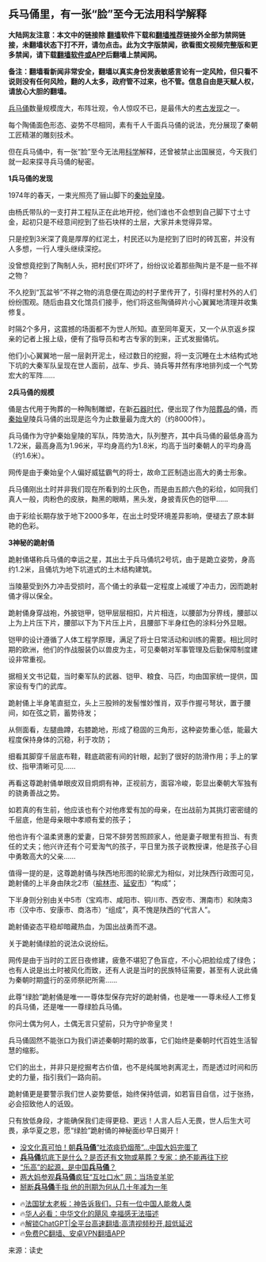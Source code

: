  <!-- 面包屑导航 --> <h2>兵马俑里，有一张“脸”至今无法用科学解释</h2> <p class="notice"><b>大陆网友注意：本文中的链接除 <a href="https://github.com/bannedbook/fanqiang" >翻墙</a>软件下载和<a href="https://github.com/killgcd/justmysocks/blob/master/README.md">翻墙推荐</a>链接外全部为禁网链接，未翻墙状态下打不开，请勿点击。此为文字版禁闻，欲看图文视频完整版和更多禁闻，请下载<a href="https://github.com/bannedbook/fanqiang">翻墙软件或APP</a>后翻墙上禁闻网。</p><p>备注：翻墙看新闻非常安全，翻墙以真实身份发表敏感言论有一定风险，但只看不说则没有任何风险，翻的人太多，政府管不过来，也不管。信息自由是天赋人权，请放心大胆的翻墙。</b></p>  <div class="entry"> <p><a href="https://www.bannedbook.org/bnews/tag/%e5%85%b5%e9%a9%ac%e4%bf%91/" class="st_tag internal_tag" rel="tag" title="标签 兵马俑 下的日志">兵马俑</a>数量规模庞大，布阵壮观，令人惊叹不已，是最伟大的<a href="https://www.bannedbook.org/bnews/tag/%e8%80%83%e5%8f%a4%e5%8f%91%e7%8e%b0/" class="st_tag internal_tag" rel="tag" title="标签 考古发现 下的日志">考古发现</a>之一。</p> <p>每个陶俑面色形态、姿势不尽相同，素有千人千面兵马俑的说法，充分展现了秦朝工匠精湛的雕刻技术。</p> <p>但在兵马俑中，有一张“脸”至今无法用<span class='wp_keywordlink'><a href="https://www.bannedbook.org/forum11/topic309.html" title="禁片：“科学”的棍子" target="_blank">科学</a></span>解释，还曾被禁止出国展览，今天我们就一起来探寻兵马俑的秘密。</p> <p><strong>1兵马俑的发现</strong></p> <p>1974年的春天，一束光照亮了骊山脚下的<a href="https://www.bannedbook.org/bnews/tag/%e7%a7%a6%e5%a7%8b%e7%9a%87%e9%99%b5/" class="st_tag internal_tag" rel="tag" title="标签 秦始皇陵 下的日志">秦始皇陵</a>。</p> <p>由杨氏带队的一支打井工程队正在此地开挖，他们谁也不会想到自己脚下寸土寸金，起初只是不经意间挖到了些石块样的土层，大家并未觉得异常。</p> <p>只是挖到3米深了竟是厚厚的红泥土，村民还以为是挖到了旧时的砖瓦窑，并没有人多想，一行人埋头继续深挖。</p> <p>没曾想竟挖到了陶制人头，把村民们吓坏了，纷纷议论着那些陶片是不是一些不祥之物？</p> <p>不久挖到“瓦盆爷”不祥之物的消息便在周边的村子里传开了，引得村里村外的人们纷纷围观。随后由县文化馆员们接手，他们将这些陶俑碎片小心翼翼地清理并收集修复。</p> <p>时隔2个多月，这震撼的场面都不为世人所知。直至同年夏天，又一个从京返乡探亲的记者上报上级，便有了指导员和考古专家的到来，正式发掘俑坑。</p>  <p>他们小心翼翼地一层一层剥开泥土，经过数日的挖掘，将一支沉睡在土木结构式地下坑的大秦军队呈现在世人面前，战车、步兵、骑兵等井然有序地排列成一个气势宏大的军阵&#8230;&#8230;</p> <p><strong>2兵马俑的规模</strong></p> <p>俑是古代用于殉葬的一种陶制雕塑，在新<a href="https://www.bannedbook.org/bnews/tag/%E7%9F%B3%E5%99%A8%E6%97%B6%E4%BB%A3/" class="st_tag internal_tag" rel="tag" title="标签 石器时代 下的日志">石器时代</a>，便出现了作为<a href="https://www.bannedbook.org/bnews/tag/%e9%99%aa%e8%91%ac%e5%93%81/" class="st_tag internal_tag" rel="tag" title="标签 陪葬品 下的日志">陪葬品</a>的俑，而<a href="https://www.bannedbook.org/bnews/tag/%e7%a7%a6%e5%a7%8b%e7%9a%87/" class="st_tag internal_tag" rel="tag" title="标签 秦始皇 下的日志">秦始皇</a>陵兵马俑的出现是迄今为止数量最为庞大的（约8000件）。</p> <p>兵马俑作为守护秦始皇陵的军队，阵势浩大，队列整齐，其中兵马俑的最低身高为1.72米，最高身高为1.96米，平均身高约为1.8米，均高于当时秦朝人的平均身高（约1.6米）。</p> <p>网传是由于秦始皇个人偏好威猛霸气的将士，故命工匠制造出高大的勇士形象。</p> <p>兵马俑刚出土时并非我们现在所看到的土灰色，而是由五颜六色的彩绘，如同我们真人一般，肉粉色的皮肤，黝黑的眼睛，黑头发，身披青灰色的铠甲&#8230;&#8230;</p> <p>由于彩绘长期存放于地下2000多年，在出土时受环境差异影响，便褪去了原本鲜艳的色彩。</p> <p><strong>3神秘的跪射俑</strong></p> <p>跪射俑堪称兵马俑的幸运之星，其出土于兵马俑坑2号坑，由于是跪立姿势，身高约1.2米，且俑坑为地下坑道式的土木结构建筑。</p> <p>当陵墓受到外力冲击受损时，高个俑士的承载一定程度上减缓了冲击力，因而跪射俑才得以保全。</p>  <p>跪射俑身穿战袍，外披铠甲，铠甲层层相扣，片片相连，以腰部为分界线，腰部以上为上片压下片，腰部以下为下片压上片，且腰部下半身红色的涂料分外显眼。</p> <p>铠甲的设计遵循了人体工程学原理，满足了将士日常活动和训练的需要。相比同时期的欧洲，他们的作战服装仍以兽皮为主，可见秦朝对军事管理及后勤保障制度建设非常重视。</p> <p>据相关文书记载，当时秦军队的武器、铠甲、粮食、马匹，均由国家统一提供，国家设有专门的武库。</p> <p>跪射俑上半身笔直挺立，头上三股辫的发髻惟妙惟肖，双手作握弓弩状，置于腰间，如在弦之箭，蓄势待发；</p> <p>从侧面看，左腿曲蹲，右膝跪地，形成了稳固的三角形，这种姿势重心低，能最大程度保持身体的沉稳，利于攻防；</p> <p>细看其脚穿千层底布鞋，鞋底疏密有间的针眼，起到了很好的防滑作用；手上的掌纹、指甲清晰可见&#8230;&#8230;</p> <p>再看这尊跪射俑单眼皮双目炯炯有神，正视前方，面容冷峻，彰显出秦朝大军独有的骁勇善战之势。</p> <p>如若真的有生前，他应该也有个对他疼爱有加的母亲，在出战前为其挑灯密密缝的千层底，他是母亲眼中孝顺有爱的孩子；</p> <p>他也许有个温柔贤惠的爱妻，日常不辞劳苦照顾家人，他是妻子眼里有担当、有责任的丈夫；他兴许还有个可爱淘气的孩子，平日里为孩子说教授课，他是孩子心目中勇敢高大的父亲&#8230;&#8230;</p> <p>值得一提的是，这尊跪射俑与陕西地形图的轮廓尤为相似，对比陕西行政图可见，跪射俑的上半身由陕北2市（<a href="https://www.bannedbook.org/bnews/tag/%E6%A6%86%E6%9E%97%E5%B8%82/" class="st_tag internal_tag" rel="tag" title="标签 榆林市 下的日志">榆林市</a>、<a href="https://www.bannedbook.org/bnews/tag/%E5%BB%B6%E5%AE%89%E5%B8%82/" class="st_tag internal_tag" rel="tag" title="标签 延安市 下的日志">延安市</a>）“构成”；</p>  <p>下半身则分别由关中5市（宝鸡市、咸阳市、铜川市、西安市、渭南市）和陕南3市（汉中市、安康市、商洛市）“组成”，真不愧是陕西的“代言人”。</p> <p>跪射俑姿态平稳却暗藏热血，为国出战勇而不退。</p> <p>关于跪射俑绿脸的说法众说纷纭。</p> <p>网传是由于当时的工匠日夜修建，疲惫不堪犯了色盲症，不小心把脸绘成了绿色；也有人说是出土时被风化而致，还有人说是当时的民族特征需要，甚至有人说此俑为秦朝时期盛行的巫师祭祀所需&#8230;&#8230;</p> <p>此尊“绿脸”跪射俑是唯一一尊体型保存完好的跪射俑，也是唯一一尊未经人工修复的兵马俑，还是唯一一尊绿脸兵马俑。</p> <p>你问土偶为何人，土偶无言只望前，只为守护帝皇灵！</p> <p>兵马俑固然不能张口为我们讲述秦朝时期的故事，它们始终是秦朝时代百姓生活智慧的缩影。</p> <p>它们的出土，并非只是挖掘考古价值，也不是纯属地剥离泥土，而是透过时间和历史的力量，指引我们一路向前。</p> <p>跪射俑更是要警示我们世人姿势要低，始终保持低调，如若盲目自信，过于张扬，必会招致他人的诋毁。</p> <p>只有放低身段，才能确保我们走得更稳、更远！人言人后人无畏，世人后生大可畏，承华夏之恩，愿“绿脸”跪射俑的神秘面纱早日揭开！</p>  <!--<div id="taboola-mid-1"></div>--><ul class='op-related-articles' title='相关阅读'> <li><a href='https://www.bannedbook.org/bnews/cbnews/20231128/1966795.html' target='_blank'>没文化真可怕！朝<b>兵马俑</b>“吐浓痰扔烟蒂”…中国大妈完蛋了</a></li> <li><a href='https://www.bannedbook.org/bnews/funmedia/20230906/1929930.html' target='_blank'><b>兵马俑</b>坑底下是什么？是否还有文物或墓葬？专家：绝不能再往下挖</a></li> <li><a href='https://www.bannedbook.org/bnews/funmedia/20230819/1922335.html' target='_blank'>“乐高”的起源，是中国<b>兵马俑</b>？</a></li> <li><a href='https://www.bannedbook.org/bnews/cbnews/20230816/1920597.html' target='_blank'>两大妈参观<b>兵马俑</b>疯狂“互吐口水” 网：当场变羊驼</a></li> <li><a href='https://www.bannedbook.org/bnews/funmedia/20230523/1887641.html' target='_blank'>掰断<b>兵马俑</b>手指 他的刑期为何从几十年减为一年</a></li> </ul> <ul class="texttj"> <li>🔥<a href="https://www.bannedbook.org/bnews/ssgc/20230219/1850782.html" target="_blank">法国犹太老板：神告诉我们，只有一位中国人能救人类</a></li> <li>🔥<a href="https://www.bannedbook.org/bnews/comments/20220220/1694796.html" target="_blank">华人必看：中华文化的飓风 幸福感无法描述</a></li> <li>🔥<a href="https://github.com/bannedbook/fanqiang/wiki/V2ray%E6%9C%BA%E5%9C%BA" target="_blank">解锁ChatGPT|全平台高速翻墙:高清视频秒开,超低延迟</a></li> <li>🔥<a href="https://github.com/bannedbook/fanqiang/wiki/%E7%A6%81%E9%97%BB%E7%BD%91%E5%AE%89%E5%8D%93%E7%BF%BB%E5%A2%99%E6%96%B0%E9%97%BBAPP" target="_blank">免费PC翻墙、安卓VPN翻墙APP</a></li> </ul><p class="src-info">来源：读史 </p><a name='sharetosocial'></a> <div style="margin-bottom:5px;padding-bottom:5px;clear:both"> <div id="archive-pix-1" class="banner-ads"> <!-- AuctionX Display platform tag START --> <div id="27602x728x90x621x_ADSLOT1" clicktrack="%%CLICK_URL_ESC%%"></div>  <!-- AuctionX Display platform tag END --> </div> <div id="archive-pix-2" class="banner-ads"> <!-- AuctionX Display platform tag START --> <div id="27556x300x250x621x_ADSLOT1" clicktrack="%%CLICK_URL_ESC%%" style="margin:0 auto;text-align:center"></div>  <!-- AuctionX Display platform tag END --> </div> </div>  <div id="archive-pix-1" class="banner-ads"> <!-- AuctionX Display platform tag START --> <div id="27603x728x90x621x_ADSLOT1" clicktrack="%%CLICK_URL_ESC%%"></div>  <!-- AuctionX Display platform tag END --> </div> </div><!--END ENTRY--> 
